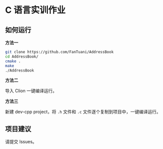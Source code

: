 # C 语言实训作业

## 如何运行

**方法一**

```bash
git clone https://github.com/FanTuani/AddressBook
cd AddressBook/
cmake .
make
./AddressBook
```

**方法二**

导入 Clion 一键编译运行。

**方法三**

新建 dev-cpp project，将 `.h` 文件和 `.c` 文件逐个复制到项目中，一键编译运行。

## 项目建议

请提交 Issues。